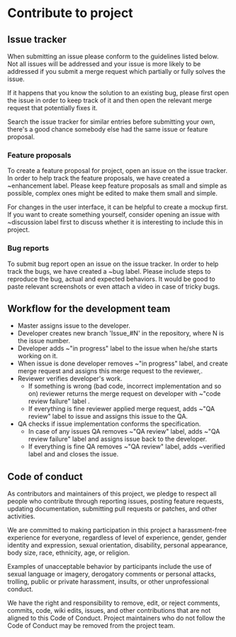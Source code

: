 # Contribute to project

## Issue tracker

When submitting an issue please conform to the guidelines listed below. 
Not all issues will be addressed and your issue is more likely to
be addressed if you submit a merge request which partially or fully solves the issue.

If it happens that you know the solution to an existing bug, please first
open the issue in order to keep track of it and then open the relevant merge
request that potentially fixes it. 

Search the issue tracker for similar entries before submitting your own, 
there's a good chance somebody else had the same issue or feature proposal.

### Feature proposals

To create a feature proposal for project, open an issue on the issue tracker.
In order to help track the feature proposals, we have created a ~enhancement label. 
Please keep feature proposals as small and simple as possible, complex ones
might be edited to make them small and simple.

For changes in the user interface, it can be helpful to create a mockup first.
If you want to create something yourself, consider opening an issue with ~discussion label first to
discuss whether it is interesting to include this in project.

### Bug reports

To submit bug report open an issue on the issue tracker.
In order to help track the bugs, we have created a ~bug label.
Please include steps to reproduce the bug, actual and expected behaviors. 
It would be good to paste relevant screenshots or even attach a video in case of tricky bugs.


## Workflow for the development team

- Master assigns issue to the developer.
- Developer creates new branch 'Issue_#N' in the repository, where N is the issue number.
- Developer adds ~"in progress" label to the issue when he/she starts working on it.
- When issue is done developer removes ~"in progress" label, and create merge request and assigns this merge request to the reviewer,.
- Reviewer verifies developer's work.
  - If something is wrong (bad code, incorrect implementation and so on) reviewer returns the merge request on
developer with  ~"code review failure" label .
  - If everything is fine reviewer applied merge request, adds ~"QA review" label to issue and assigns this issue to the QA.
- QA checks if issue implementation conforms the specification.
  - In case of any issues QA removes ~"QA review" label, adds ~"QA review failure" label and assigns issue back to the developer.
  - If everything is fine QA removes ~"QA review" label, adds ~verified label and and closes the issue.

## Code of conduct

As contributors and maintainers of this project, we pledge to respect all people who contribute through 
reporting issues, posting feature requests, updating documentation, submitting pull requests or patches, and other activities.

We are committed to making participation in this project a harassment-free experience for everyone, 
regardless of level of experience, gender, gender identity and expression, sexual orientation, 
disability, personal appearance, body size, race, ethnicity, age, or religion.

Examples of unacceptable behavior by participants include the use of sexual language or imagery, 
derogatory comments or personal attacks, trolling, public or private harassment, insults, or other unprofessional conduct.

We have the right and responsibility to remove, edit, or reject comments, commits, code, wiki edits, 
issues, and other contributions that are not aligned to this Code of Conduct. 
Project maintainers who do not follow the Code of Conduct may be removed from the project team.
